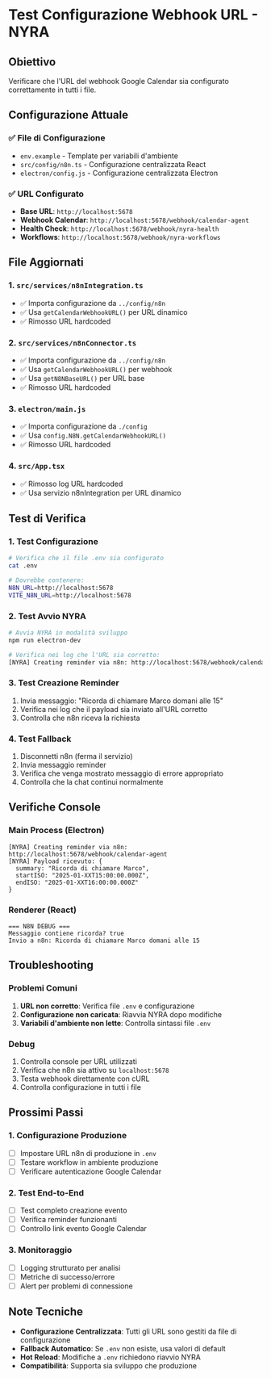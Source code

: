 # Test Configurazione Webhook URL - NYRA

## Obiettivo
Verificare che l'URL del webhook Google Calendar sia configurato correttamente in tutti i file.

## Configurazione Attuale

### ✅ File di Configurazione
- `env.example` - Template per variabili d'ambiente
- `src/config/n8n.ts` - Configurazione centralizzata React
- `electron/config.js` - Configurazione centralizzata Electron

### ✅ URL Configurato
- **Base URL**: `http://localhost:5678`
- **Webhook Calendar**: `http://localhost:5678/webhook/calendar-agent`
- **Health Check**: `http://localhost:5678/webhook/nyra-health`
- **Workflows**: `http://localhost:5678/webhook/nyra-workflows`

## File Aggiornati

### 1. `src/services/n8nIntegration.ts`
- ✅ Importa configurazione da `../config/n8n`
- ✅ Usa `getCalendarWebhookURL()` per URL dinamico
- ✅ Rimosso URL hardcoded

### 2. `src/services/n8nConnector.ts`
- ✅ Importa configurazione da `../config/n8n`
- ✅ Usa `getCalendarWebhookURL()` per webhook
- ✅ Usa `getN8NBaseURL()` per URL base
- ✅ Rimosso URL hardcoded

### 3. `electron/main.js`
- ✅ Importa configurazione da `./config`
- ✅ Usa `config.N8N.getCalendarWebhookURL()`
- ✅ Rimosso URL hardcoded

### 4. `src/App.tsx`
- ✅ Rimosso log URL hardcoded
- ✅ Usa servizio n8nIntegration per URL dinamico

## Test di Verifica

### 1. Test Configurazione
```bash
# Verifica che il file .env sia configurato
cat .env

# Dovrebbe contenere:
N8N_URL=http://localhost:5678
VITE_N8N_URL=http://localhost:5678
```

### 2. Test Avvio NYRA
```bash
# Avvia NYRA in modalità sviluppo
npm run electron-dev

# Verifica nei log che l'URL sia corretto:
[NYRA] Creating reminder via n8n: http://localhost:5678/webhook/calendar-agent
```

### 3. Test Creazione Reminder
1. Invia messaggio: "Ricorda di chiamare Marco domani alle 15"
2. Verifica nei log che il payload sia inviato all'URL corretto
3. Controlla che n8n riceva la richiesta

### 4. Test Fallback
1. Disconnetti n8n (ferma il servizio)
2. Invia messaggio reminder
3. Verifica che venga mostrato messaggio di errore appropriato
4. Controlla che la chat continui normalmente

## Verifiche Console

### Main Process (Electron)
```
[NYRA] Creating reminder via n8n: http://localhost:5678/webhook/calendar-agent
[NYRA] Payload ricevuto: {
  summary: "Ricorda di chiamare Marco",
  startISO: "2025-01-XXT15:00:00.000Z",
  endISO: "2025-01-XXT16:00:00.000Z"
}
```

### Renderer (React)
```
=== N8N DEBUG ===
Messaggio contiene ricorda? true
Invio a n8n: Ricorda di chiamare Marco domani alle 15
```

## Troubleshooting

### Problemi Comuni
1. **URL non corretto**: Verifica file `.env` e configurazione
2. **Configurazione non caricata**: Riavvia NYRA dopo modifiche
3. **Variabili d'ambiente non lette**: Controlla sintassi file `.env`

### Debug
1. Controlla console per URL utilizzati
2. Verifica che n8n sia attivo su `localhost:5678`
3. Testa webhook direttamente con cURL
4. Controlla configurazione in tutti i file

## Prossimi Passi

### 1. Configurazione Produzione
- [ ] Impostare URL n8n di produzione in `.env`
- [ ] Testare workflow in ambiente produzione
- [ ] Verificare autenticazione Google Calendar

### 2. Test End-to-End
- [ ] Test completo creazione evento
- [ ] Verifica reminder funzionanti
- [ ] Controllo link evento Google Calendar

### 3. Monitoraggio
- [ ] Logging strutturato per analisi
- [ ] Metriche di successo/errore
- [ ] Alert per problemi di connessione

## Note Tecniche

- **Configurazione Centralizzata**: Tutti gli URL sono gestiti da file di configurazione
- **Fallback Automatico**: Se `.env` non esiste, usa valori di default
- **Hot Reload**: Modifiche a `.env` richiedono riavvio NYRA
- **Compatibilità**: Supporta sia sviluppo che produzione
